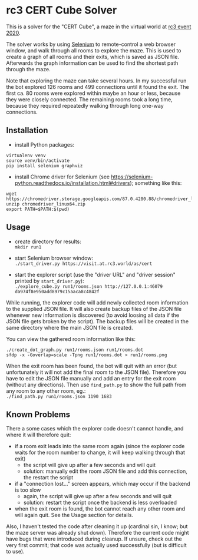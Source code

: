 # rc3 CERT Cube Solver

This is a solver for the "CERT Cube", a maze in the virtual world at [rc3 event 2020](https://events.ccc.de/2020/09/04/rc3-remote-chaos-experience/).

The solver works by using [Selenium](https://www.selenium.dev/) to remote-control a web browser window, and walk through all rooms to explore the maze.
This is used to create a graph of all rooms and their exits, which is saved as JSON file.
Afterwards the graph information can be used to find the shortest path through the maze.

Note that exploring the maze can take several hours.
In my successful run the bot explored 126 rooms and 499 connections until it found the exit.
The first ca. 80 rooms were explored within maybe an hour or less, because they were closely connected.
The remaining rooms took a long time, because they required repeatedly walking through long one-way connections.


## Installation
- install Python packages:
```
virtualenv venv
source venv/bin/activate
pip install selenium graphviz
```

- install Chrome driver for Selenium (see https://selenium-python.readthedocs.io/installation.html#drivers); something like this:
```
wget https://chromedriver.storage.googleapis.com/87.0.4280.88/chromedriver_linux64.zip
unzip chromedriver_linux64.zip
export PATH=$PATH:$(pwd)
```


## Usage

- create directory for results:  
`mkdir run1`

- start Selenium browser window:  
`./start_driver.py https://visit.at.rc3.world/as/cert`

- start the explorer script (use the "driver URL" and "driver session" printed by `start_driver.py`):  
`./explore_cube.py run1/rooms.json http://127.0.0.1:46079 da974f8e950add8979c15aaca8c4842f`

While running, the explorer code will add newly collected room information to the supplied JSON file.
It will also create backup files of the JSON file whenever new information is discovered (to avoid loosing all data if the JSON file gets broken by the script).
The backup files will be created in the same directory where the main JSON file is created.

You can view the gathered room information like this:  
```
./create_dot_graph.py run1/rooms.json run1/rooms.dot
sfdp -x -Goverlap=scale -Tpng run1/rooms.dot > run1/rooms.png
```

When the exit room has been found, the bot will quit with an error (but unfortunately it will not add the final room to the JSON file).
Therefore you have to edit the JSON file manually and add an entry for the exit room (without any directions).
Then use `find_path.py` to show the full path from any room to any other room, eg.:  
`./find_path.py run1/rooms.json 1190 1683`


## Known Problems
There a some cases which the explorer code doesn't cannot handle, and where it will therefore quit:
- if a room exit leads into the same room again (since the explorer code waits for the room number to change, it will keep walking through that exit)
    - the script will give up after a few seconds and will quit
    - solution: manually edit the room JSON file and add this connection, the restart the script
- if a "connection lost..." screen appears, which may occur if the backend is too slow
    - again, the script will give up after a few seconds and will quit
    - solution: restart the script once the backend is less overloaded
- when the exit room is found, the bot cannot reach any other room and will again quit. See the Usage section for details.

Also, I haven't tested the code after cleaning it up (cardinal sin, I know; but the maze server was already shut down).
Therefore the current code might have bugs that were introduced during cleanup.
If unsure, check out the very first commit; that code was actually used successfully (but is difficult to use).
